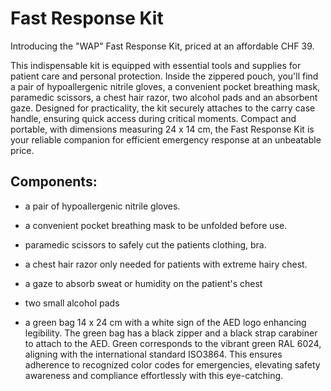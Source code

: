# Fast Response Kit

Introducing the "WAP" Fast Response Kit, priced at an affordable CHF 39.

This indispensable kit is equipped with essential tools and supplies for patient care and personal protection. Inside the zippered pouch, you'll find a pair of hypoallergenic nitrile gloves, a convenient pocket breathing mask, paramedic scissors, a chest hair razor, two alcohol pads and an absorbent gaze. Designed for practicality, the kit securely attaches to the carry case handle, ensuring quick access during critical moments. Compact and portable, with dimensions measuring 24 x 14 cm, the Fast Response Kit is your reliable companion for efficient emergency response at an unbeatable price.

## Components:

- a pair of hypoallergenic nitrile gloves.

- a convenient pocket breathing mask to be unfolded before use.

- paramedic scissors to safely cut the patients clothing, bra.

- a chest hair razor only needed for patients with extreme hairy chest.

- a gaze to absorb sweat or humidity on the patient's chest

- two small alcohol pads

- a green bag 14 x 24 cm with a white sign of the AED logo enhancing legibility. The green bag has a black zipper and a black strap carabiner to attach to the AED. Green corresponds to the vibrant green RAL 6024, aligning with the international standard ISO3864. This ensures adherence to recognized color codes for emergencies, elevating safety awareness and compliance effortlessly with this eye-catching.
